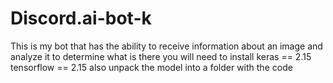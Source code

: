 # Discord.ai-bot-k
This is my bot that has the ability to receive information about an image and analyze it to determine what is there
you will need to install keras == 2.15  tensorflow == 2.15
also unpack the model into a folder with the code

